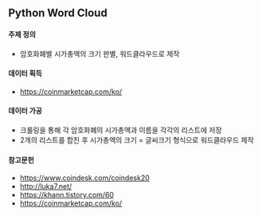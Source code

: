 ## Python Word Cloud
#### 주제 정의
- 암호화폐별 시가총액의 크기 판별, 워드클라우드로 제작
#### 데이터 획득
- https://coinmarketcap.com/ko/
#### 데이터 가공
- 크롤링을 통해 각 암호화폐의 시가총액과 이름을 각각의 리스트에 저장
- 2개의 리스트를 합친 후 시가총액의 크기 = 글씨크기 형식으로 워드클라우드 제작
#### 참고문헌
- https://www.coindesk.com/coindesk20
- http://luka7.net/
- https://khann.tistory.com/60
- https://coinmarketcap.com/ko/

